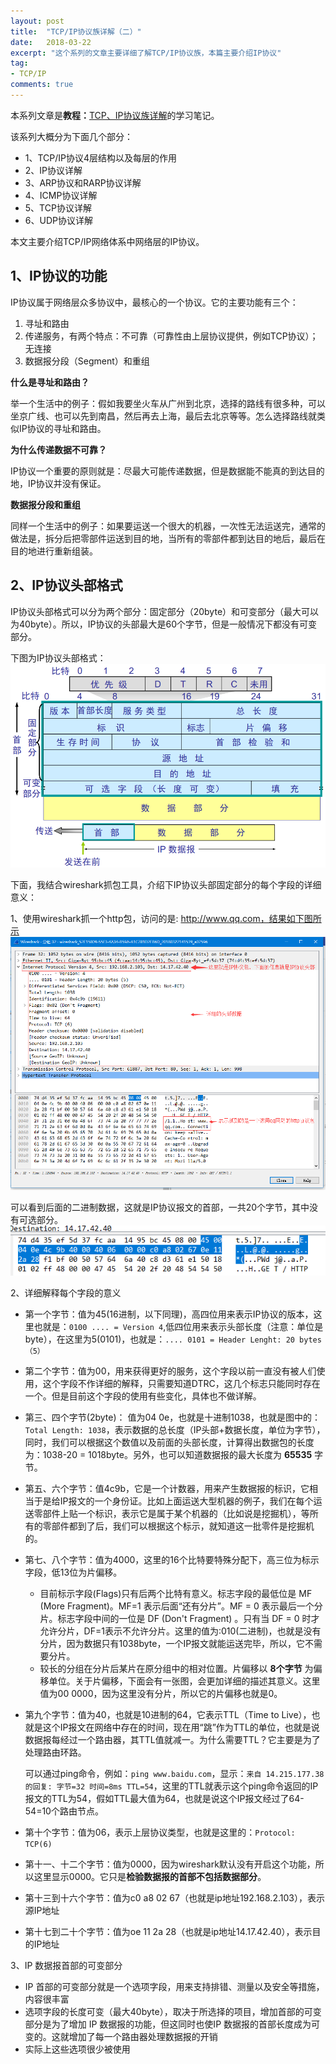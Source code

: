 ```yaml
---
layout: post
title:  "TCP/IP协议族详解（二）"
date:   2018-03-22
excerpt: "这个系列的文章主要详细了解TCP/IP协议族，本篇主要介绍IP协议"
tag:
- TCP/IP
comments: true
---
```



本系列文章是**教程：**[TCP、IP协议族详解](http://study.163.com/course/courseMain.htm?courseId=1003343002)的学习笔记。

该系列大概分为下面几个部分：

- 1、TCP/IP协议4层结构以及每层的作用
- 2、IP协议详解
- 3、ARP协议和RARP协议详解
- 4、ICMP协议详解
- 5、TCP协议详解
- 6、UDP协议详解

本文主要介绍TCP/IP网络体系中网络层的IP协议。

## 1、IP协议的功能

IP协议属于网络层众多协议中，最核心的一个协议。它的主要功能有三个：

1. 寻址和路由
2. 传递服务，有两个特点：不可靠（可靠性由上层协议提供，例如TCP协议）；无连接
3. 数据报分段（Segment）和重组

**什么是寻址和路由？**

举一个生活中的例子：假如我要坐火车从广州到北京，选择的路线有很多种，可以坐京广线、也可以先到南昌，然后再去上海，最后去北京等等。怎么选择路线就类似IP协议的寻址和路由。


**为什么传递数据不可靠？**

IP协议一个重要的原则就是：尽最大可能传递数据，但是数据能不能真的到达目的地，IP协议并没有保证。

**数据报分段和重组**

同样一个生活中的例子：如果要运送一个很大的机器，一次性无法运送完，通常的做法是，拆分后把零部件运送到目的地，当所有的零部件都到达目的地后，最后在目的地进行重新组装。


## 2、IP协议头部格式

IP协议头部格式可以分为两个部分：固定部分（20byte）和可变部分（最大可以为40byte）。所以，IP协议的头部最大是60个字节，但是一般情况下都没有可变部分。

下图为IP协议头部格式：
![IP协议头部](/images/posts/tcp-ip/ip-protocol-head.png)

下面，我结合wireshark抓包工具，介绍下IP协议头部固定部分的每个字段的详细意义：

1、使用wireshark抓一个http包，访问的是: http://www.qq.com，结果如下图所示
![抓包结果](/images/posts/tcp-ip/ip-wireshark-1.png)

可以看到后面的二进制数据，这就是IP协议报文的首部，一共20个字节，其中没有可选部分。
![抓包结果](/images/posts/tcp-ip/ip-wireshark-2.png)

2、详细解释每个字段的意义

- 第一个字节：值为45(16进制，以下同理)，高四位用来表示IP协议的版本，这里也就是：`0100 .... = Version 4`,低四位用来表示头部长度（注意：单位是byte），在这里为5(0101)，也就是：`.... 0101 = Header Lenght: 20 bytes（5）`

- 第二个字节：值为00，用来获得更好的服务，这个字段以前一直没有被人们使用，这个字段不作详细的解释，只需要知道DTRC，这几个标志只能同时存在一个。但是目前这个字段的使用有些变化，具体也不做详解。

- 第三、四个字节(2byte)： 值为04 0e，也就是十进制1038，也就是图中的：`Total Length: 1038`，表示数据的总长度（IP头部+数据长度，单位为字节），同时，我们可以根据这个数值以及前面的头部长度，计算得出数据包的长度为：1038-20 = 1018byte。另外，也可以知道数据报的最大长度为 **65535** 字节。

- 第五、六个字节：值4c9b，它是一个计数器，用来产生数据报的标识，它相当于是给IP报文的一个身份证。比如上面运送大型机器的例子，我们在每个运送零部件上贴一个标识，表示它是属于某个机器的（比如说是挖掘机），等所有的零部件都到了后，我们可以根据这个标示，就知道这一批零件是挖掘机的。

- 第七、八个字节：值为4000，这里的16个比特要特殊分配下，高三位为标示字段，低13位为片偏移。

	- 目前标示字段(Flags)只有后两个比特有意义。标志字段的最低位是 MF (More Fragment)。MF=1 表示后面“还有分片”。MF = 0 表示最后一个分片。标志字段中间的一位是 DF (Don't Fragment) 。只有当 DF = 0 时才允许分片，DF=1表示不允许分片。这里的值为:010(二进制)，也就是没有分片，因为数据只有1038byte，一个IP报文就能运送完毕，所以，它不需要分片。
	- 较长的分组在分片后某片在原分组中的相对位置。片偏移以 **8个字节** 为偏移单位。关于片偏移，下面会有一张图，会更加详细的描述其意义。这里值为00 0000，因为这里没有分片，所以它的片偏移也就是0。

- 第九个字节：值为40，也就是10进制的64，它表示TTL（Time to Live），也就是这个IP报文在网络中存在的时间，现在用“跳”作为TTL的单位，也就是说数据报每经过一个路由器，其TTL值就减一。为什么需要TTL？它主要是为了处理路由环路。
	
	可以通过ping命令，例如：`ping www.baidu.com`，显示：`来自 14.215.177.38 的回复: 字节=32 时间=8ms TTL=54`，这里的TTL就表示这个ping命令返回的IP报文的TTL为54，假如TTL最大值为64，也就是说这个IP报文经过了64-54=10个路由节点。

- 第十个字节：值为06，表示上层协议类型，也就是这里的：`Protocol: TCP(6)`
- 第十一、十二个字节：值为0000，因为wireshark默认没有开启这个功能，所以这里显示0000。它只是**检验数据报的首部不包括数据部分**。
- 第十三到十六个字节：值为c0 a8 02 67（也就是ip地址192.168.2.103），表示源IP地址
- 第十七到二十个字节：值为oe 11 2a 28（也就是ip地址14.17.42.40），表示目的IP地址


3、IP 数据报首部的可变部分

- IP 首部的可变部分就是一个选项字段，用来支持排错、测量以及安全等措施，内容很丰富
- 选项字段的长度可变（最大40byte），取决于所选择的项目，增加首部的可变部分是为了增加 IP 数据报的功能，但这同时也使IP 数据报的首部长度成为可变的。这就增加了每一个路由器处理数据报的开销
- 实际上这些选项很少被使用

